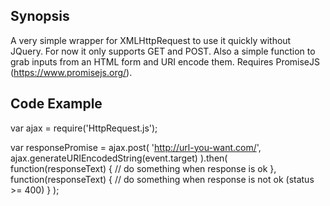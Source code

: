 ## Synopsis

A very simple wrapper for XMLHttpRequest to use it quickly without JQuery. For now it only supports GET and POST. Also a simple function to grab inputs from an HTML form and URI encode them. Requires PromiseJS (https://www.promisejs.org/).

## Code Example

var ajax = require('HttpRequest.js');

var responsePromise = ajax.post(
	    'http://url-you-want.com/',
	    ajax.generateURIEncodedString(event.target)
	).then(
        function(responseText) {
            // do something when response is ok
        },
        function(responseText) {
            // do something when response is not ok (status >= 400)
        }
    );
